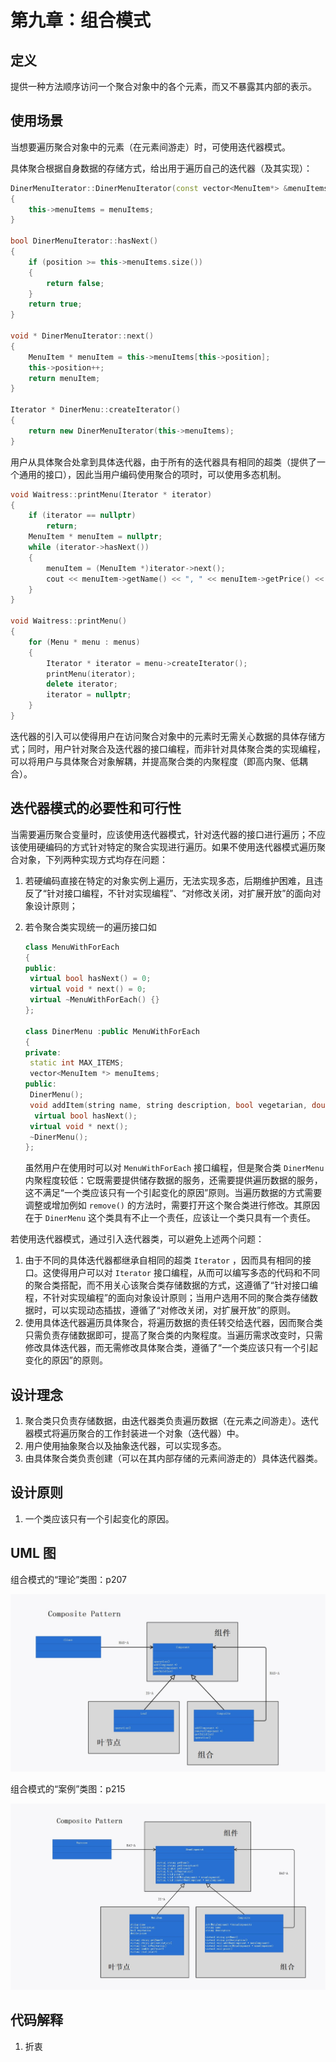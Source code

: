# 第九章：组合模式

## 定义

提供一种方法顺序访问一个聚合对象中的各个元素，而又不暴露其内部的表示。

## 使用场景

当想要遍历聚合对象中的元素（在元素间游走）时，可使用迭代器模式。

具体聚合根据自身数据的存储方式，给出用于遍历自己的迭代器（及其实现）：

```cpp
DinerMenuIterator::DinerMenuIterator(const vector<MenuItem*> &menuItems) :Iterator(), position(0)
{
	this->menuItems = menuItems;
}

bool DinerMenuIterator::hasNext()
{
	if (position >= this->menuItems.size())
	{
		return false;
	}
	return true;
}

void * DinerMenuIterator::next()
{
	MenuItem * menuItem = this->menuItems[this->position];
	this->position++;
	return menuItem;
}

Iterator * DinerMenu::createIterator()
{
	return new DinerMenuIterator(this->menuItems);
}
```

用户从具体聚合处拿到具体迭代器，由于所有的迭代器具有相同的超类（提供了一个通用的接口），因此当用户编码使用聚合的项时，可以使用多态机制。

```cpp
void Waitress::printMenu(Iterator * iterator)
{
	if (iterator == nullptr)
		return;
	MenuItem * menuItem = nullptr;
	while (iterator->hasNext())
	{
		menuItem = (MenuItem *)iterator->next();
		cout << menuItem->getName() << ", " << menuItem->getPrice() << " -- " << 				menuItem->getDescription() << endl;
	}
}

void Waitress::printMenu()
{
	for (Menu * menu : menus)
	{
		Iterator * iterator = menu->createIterator();
		printMenu(iterator);
		delete iterator;
		iterator = nullptr;
	}
}
```

迭代器的引入可以使得用户在访问聚合对象中的元素时无需关心数据的具体存储方式；同时，用户针对聚合及迭代器的接口编程，而非针对具体聚合类的实现编程，可以将用户与具体聚合对象解耦，并提高聚合类的内聚程度（即高内聚、低耦合）。

## 迭代器模式的必要性和可行性

当需要遍历聚合变量时，应该使用迭代器模式，针对迭代器的接口进行遍历；不应该使用硬编码的方式针对特定的聚合实现进行遍历。如果不使用迭代器模式遍历聚合对象，下列两种实现方式均存在问题：

1. 若硬编码直接在特定的对象实例上遍历，无法实现多态，后期维护困难，且违反了“针对接口编程，不针对实现编程”、“对修改关闭，对扩展开放”的面向对象设计原则；

2. 若令聚合类实现统一的遍历接口如

   ```cpp
   class MenuWithForEach
   {
   public:
   	virtual bool hasNext() = 0;
   	virtual void * next() = 0;
   	virtual ~MenuWithForEach() {}
   };
   
   class DinerMenu :public MenuWithForEach
   {
   private:
   	static int MAX_ITEMS;
   	vector<MenuItem *> menuItems;
   public:
   	DinerMenu();
   	void addItem(string name, string description, bool vegetarian, double price);
     virtual bool hasNext();
   	virtual void * next();
   	~DinerMenu();
   };
   ```

   虽然用户在使用时可以对 `MenuWithForEach` 接口编程，但是聚合类 `DinerMenu` 内聚程度较低：它既需要提供储存数据的服务，还需要提供遍历数据的服务，这不满足“一个类应该只有一个引起变化的原因”原则。当遍历数据的方式需要调整或增加例如 `remove()` 的方法时，需要打开这个聚合类进行修改。其原因在于 `DinerMenu` 这个类具有不止一个责任，应该让一个类只具有一个责任。

若使用迭代器模式，通过引入迭代器类，可以避免上述两个问题：

1. 由于不同的具体迭代器都继承自相同的超类 `Iterator` ，因而具有相同的接口。这使得用户可以对 `Iterator` 接口编程，从而可以编写多态的代码和不同的聚合类搭配，而不用关心该聚合类存储数据的方式，这遵循了“针对接口编程，不针对实现编程”的面向对象设计原则；当用户选用不同的聚合类存储数据时，可以实现动态插拔，遵循了“对修改关闭，对扩展开放”的原则。
2. 使用具体迭代器遍历具体聚合，将遍历数据的责任转交给迭代器，因而聚合类只需负责存储数据即可，提高了聚合类的内聚程度。当遍历需求改变时，只需修改具体迭代器，而无需修改具体聚合类，遵循了“一个类应该只有一个引起变化的原因”的原则。

## 设计理念

1. 聚合类只负责存储数据，由迭代器类负责遍历数据（在元素之间游走）。迭代器模式将遍历聚合的工作封装进一个对象（迭代器）中。
2. 用户使用抽象聚合以及抽象迭代器，可以实现多态。
3. 由具体聚合类负责创建（可以在其内部存储的元素间游走的）具体迭代器类。

## 设计原则

1. 一个类应该只有一个引起变化的原因。

## UML 图

组合模式的“理论”类图：p207

![类图](UML1.jpg)

组合模式的“案例”类图：p215

![“案例”类图](UML2.jpg)

## 代码解释

1. 折衷